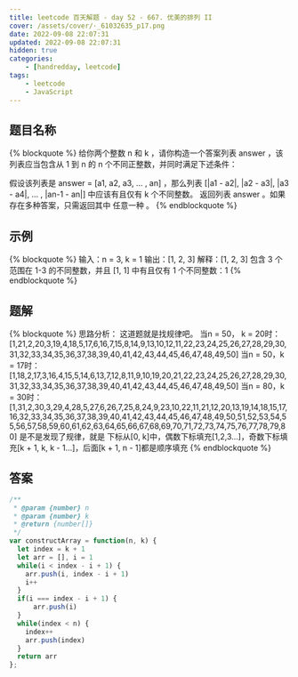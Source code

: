 ```yaml
---
title: leetcode 百天解题 - day 52 - 667. 优美的排列 II
cover: /assets/cover/·_61032635_p17.png
date: 2022-09-08 22:07:31
updated: 2022-09-08 22:07:31
hidden: true
categories:
    - [handredday, leetcode]
tags:
    - leetcode
    - JavaScript
---
```


## 题目名称

{% blockquote %}
给你两个整数 n 和 k ，请你构造一个答案列表 answer ，该列表应当包含从 1 到 n 的 n 个不同正整数，并同时满足下述条件：

假设该列表是 answer = [a1, a2, a3, ... , an] ，那么列表 [|a1 - a2|, |a2 - a3|, |a3 - a4|, ... , |an-1 - an|] 中应该有且仅有 k 个不同整数。
返回列表 answer 。如果存在多种答案，只需返回其中 任意一种 。
{% endblockquote %}

## 示例

{% blockquote %}
输入：n = 3, k = 1
输出：[1, 2, 3]
解释：[1, 2, 3] 包含 3 个范围在 1-3 的不同整数，并且 [1, 1] 中有且仅有 1 个不同整数：1
{% endblockquote %}


## 题解

{% blockquote %}
思路分析： 这道题就是找规律吧。
当n = 50， k = 20时：
[1,21,2,20,3,19,4,18,5,17,6,16,7,15,8,14,9,13,10,12,11,22,23,24,25,26,27,28,29,30,31,32,33,34,35,36,37,38,39,40,41,42,43,44,45,46,47,48,49,50]
当n = 50，k = 17时：
[1,18,2,17,3,16,4,15,5,14,6,13,7,12,8,11,9,10,19,20,21,22,23,24,25,26,27,28,29,30,31,32,33,34,35,36,37,38,39,40,41,42,43,44,45,46,47,48,49,50]
当n = 80，k = 30时：
[1,31,2,30,3,29,4,28,5,27,6,26,7,25,8,24,9,23,10,22,11,21,12,20,13,19,14,18,15,17,16,32,33,34,35,36,37,38,39,40,41,42,43,44,45,46,47,48,49,50,51,52,53,54,55,56,57,58,59,60,61,62,63,64,65,66,67,68,69,70,71,72,73,74,75,76,77,78,79,80]
是不是发现了规律，就是
下标从[0, k]中，偶数下标填充[1,2,3…]，奇数下标填充[k + 1, k, k - 1…]，后面[k + 1, n - 1]都是顺序填充
{% endblockquote %}

## 答案

~~~js
/**
 * @param {number} n
 * @param {number} k
 * @return {number[]}
 */
var constructArray = function(n, k) {
  let index = k + 1
  let arr = [], i = 1
  while(i < index - i + 1) {
    arr.push(i, index - i + 1)
    i++
  }
  if(i === index - i + 1) {
      arr.push(i)
  }
  while(index < n) {
    index++
    arr.push(index)
  }
  return arr
};
~~~